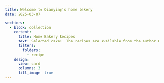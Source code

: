 ```yaml
---
title: Welcome to Qianying's home bakery
date: 2025-03-07

sections:
  - block: collection
    content:
      title: Home Bakery Recipes
      text: Selected cakes. The recipes are available from the author QW, upon reasonable request.
      filters:
        folders:
          - recipe
    design:
      view: card
      columns: 3
      fill_image: true
---
```

